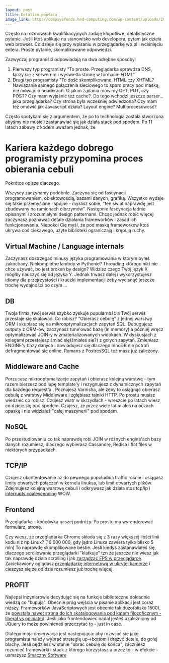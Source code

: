 ```yaml
---
layout: post
title: Detalizm popłaca
image_link: http://compsysfunds.hnd-computing.com/wp-content/uploads/2012/08/OS-Layers.png
---
```


Często na rozmowach kwalifikacyjnych zadaję kłopotliwe, detalistyczne pytanie. Jeśli ktoś aplikuje na stanowisko web developera, pytam jak działa web browser. Co dzieje się przy wpisaniu w przeglądarkę wp.pl i wciśnięciu entera. Proste pytanie, skomplikowane odpowiedzi.

Zazwyczaj programiści odpowiadają na dwa odrębne sposoby:

1. Pierwszy typ programisty "To proste. Przeglądarka sprawdza DNS, łączy się z serwerem i wyświetla stronę w formacie HTML"
2. Drugi typ programisty "To dość skomplikowane. HTML czy XHTML? Nawiązanie samego połączenia sieciowego to sporo pracy pod maską, nie mówiąc o headerach. O jakim żądaniu mówimy GET, PUT, czy POST? Czy mam wyjaśnić też cache?. Do tego wchodzi jeszcze parser... jaka przeglądarka? Czy strona była wcześniej odwiedzona? Czy mam też omówić jak Javascript działa? Layout engine? Multiprocesowość? 

Często spotykam się z argumentem, że po to technologia została stworzona abyśmy nie musieli zastanawiać się jak działa stack pod spodem. Po 11 latach zabawy z kodem uważam jednak, że

# Kariera każdego dobrego programisty przypomina proces obierania cebuli

Pokrótce opiszę dlaczego.

Wszyscy zaczynamy podobnie. Zaczyna się od fascynacji programowaniem, obiektowością, bazami danych, grafiką. Wszystko wydaje się takie przemyślane i spójne - myślisz sobie, "ten świat naprawdę jest zbudowany na ramionach olbrzymów". Następnie fascynacja ładnie opisanymi i zrozumiałymi design patternami. Chcąc jednak robić więcej zaczynasz poznawać detale działania frameworków i zasad ich funkcjonawania. Niepokoi Cię myśl, że pod maską frameworków ktoś ukrywa coś ciekawego, użyte biblioteki ograniczają i krępują ruchy. 

## Virtual Machine / Language internals

Zaczynasz dostrzegać minusy języka programowania w którym byłeś zakochany. Niekompletne lambdy w Pythonie? Threading którego nikt nie chce używać, bo jest broken by design? Widzisz czego Twój język X mógłby nauczyć się od języka Y. Jednak trwasz dalej i wykorzystujesz idiomy dla przejrzystości i kruczki implementacji żeby wycisnąć jeszcze trochę wydajności po czym ...

## DB

Twoja firma, twój serwis szybko zyskuje popularność a Twój serwis przestaje się skalować. Co robisz? "Obierasz cebulę" z jednej warstwy ORM i skupiasz się na mikrooptymalizacjach zapytań SQL. Debugujesz outputy z ORM-ów, zaczynasz tune'ować bazę (in memory) a później wręcz optymalizować JOIN-y w zmaterializowanych widokach. W dyskusjach z kolegami przestajesz śmiać się(śmiałeś sie?) z gołych zapytań. Zmieniasz ENGINE'y bazy danych i dowiadujesz się dlaczego InnoDB nie potrafi defragmentować się online. Romans z PostresSQL też masz już zaliczony. 

## Middleware and Cache

Porzucasz mikrooptymalizacje zapytań i obierasz kolejną warstwę - tym razem bierzesz pod lupę template'y i rezygnujesz z dynamicznych zapytań dla każdego request'a . Poznajesz Varnisha, ale żeby to osiągnąć obierasz cebulę z warstwy Middleware i zgłębiasz tajniki HTTP. Po prostu musisz wiedzieć co robisz. Czujesz wiatr w skrzydłach - wreszcie po latach wiesz co dzieje się pod spodem. Czujesz, że przez wiele lat miałeś na oczach opaskę i nie widziałeś "całej maszynerii" pod spodem. 

## NoSQL

Po przestudiowaniu co tak naprawdę robi JOIN w różnych engine'ach bazy danych rozumiesz, dlaczego wybierasz Cassandrę, Redisa i flat files w niektórych przypadkach. 

## TCP/IP

Czujesz ukontentowanie aż do pewnego popołudnia traffic rośnie i osiągasz limity otwartych połączeń w kernelu linuksa, lub limit otwartych plików. Zdejmujesz kolejną warstwę cebuli i odkrywasz jak działa stos tcp/ip i [interrupts coalescencing](https://wiki.chipp.ch/twiki/pub/CmsTier3/NodeTypeFileServerHPDL380G7/ols2009-pages-169-1842.pdf)
WOW.

## Frontend

Przeglądarka - końcówka naszej podróży. Po prostu ma wyrenderować formularz, stronę. 

Czy wiesz, że przeglądarka Chrome składa się z 3 razy większej ilości linii kodu niż np Linux? (16 000 000,  gdy jądro Linuxa zawiera tylko blisko 5 mln) To naprawdę skomplikowane bestie. Jeśli kiedyś zastanawiałeś się, dlaczego scrollowanie przeglądarki "klatkuje" tzn że jeszcze nie wiesz jak tak naprawdę działa scrolling i jak [zarządzać FPS w przeglądarce]( http://www.html5rocks.com/en/tutorials/speed/html5/). Zaciekawiony oglądasz [przeglądarkę internetową w ukrytej kamerze](https://www.youtube.com/watch?v=2xm2IjniJOk) i cieszysz się że od dziś rozumiesz już trochę więcej.

## PROFIT

Najlepsi inżynierowie decydująć się na funkcje biblioteczne dokładnie wiedzą co "kupują". Obecnie próg wejścia w pisanie aplikacji jest coraz niższy. Frameworków JavaScriptowych jest obecnie tak dużo(blisko 1500), że [powstała nawet strona do ich skatalogowania pod kątem filozoficznym - liberal vs opiniated](http://jster.net). Jeśli jako frontendowiec nadal jesteś uzależniony od JQuery to może powinieneś przeczytać [to](http://youmightnotneedjquery.com) - just in case.

Dlatego moja obserwacja jest następująca: aby rozwijać się jako programista należy wybrać strategię up->bottom i drążyć detale, do gołej blachy. Jeśli będziesz w stanie "obrać cebulę do końca", zaczniesz rozumieć frameworki i stack z którego korzystasz a przez to - w efekcie - usmażysz [Smaczny Software](https://www.youtube.com/watch?v=khtLkmpM28I&spfreload=10)


